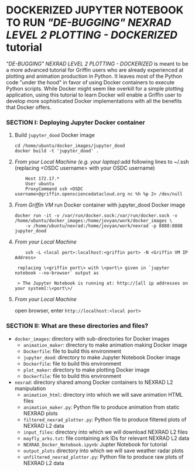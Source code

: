 # DOCKERIZED JUPYTER NOTEBOOK TO RUN *"DE-BUGGING" NEXRAD LEVEL 2 PLOTTING - DOCKERIZED* tutorial

*"DE-BUGGING" NEXRAD LEVEL 2 PLOTTING - DOCKERIZED* is meant to be a more advanced tutorial for Griffin users who are already experienced at plotting and animation production in Python. It leaves most of the Python code "under the hood" in favor of using Docker containers to execute Python scripts. While Docker might seem like overkill for a simple plotting application, using this tutorial to learn Docker will enable a Griffin user to develop more sophisticated Docker implementations with all the benefits that Docker offers. 

### SECTION I: Deploying Jupyter Docker container

1. Build `jupyter_dood` Docker image

    ```
	cd /home/ubuntu/docker_images/jupyter_dood
	docker build -t 'jupyter_dood' .
    ```

2. *From your Local Machine (e.g. your laptop)*:add following lines to ~/.ssh (replacing \<OSDC username\> with your OSDC username)

    ```
        Host 172.17.*
        User ubuntu
        ProxyCommand ssh <OSDC username>@griffin.opensciencedatacloud.org nc %h %p 2> /dev/null
    ```

3. *From Griffin VM* run Docker container with jupyter_dood Docker image

    ```
	docker run -it -v /var/run/docker.sock:/var/run/docker.sock -v /home/ubuntu/docker_images:/home/jovyan/work/docker_images \
		-v /home/ubuntu/nexrad:/home/jovyan/work/nexrad -p 8888:8888 jupyter_dood
    ```

4. *From your Local Machine*

    ```
        ssh -L <local port>:localhost:<griffin port> -N <Griffin VM IP Address>
    ```
        replacing \<griffin port\> with \<port\> given in `jupyter notebook --no-browser` output as

        > The Jupyter Notebook is running at: http://[all ip addresses on your system]:\<port\>/ 

4. *From your Local Machine*

    open browser, enter `http://localhost:<local port>`	


### SECTION II: What are these directories and files?

- `docker_images`: directory with sub-directories for Docker images
    - `animation_maker`: directory to make animation making Docker image
	- `Dockerfile`: file to build this environment
    - `jupyter_dood`: directory to make Jupyter Notebook Docker image
	- `Dockerfile`: file to build this environment
    - `plot_maker`: directory to make plotting Docker image
	- `Dockerfile`: file to build this environment
- `nexrad`: directory shared among Docker containers to NEXRAD L2 manipulation
   - `animation_html`: directory into which we will save animation HTML files
   - `animation_maker.py`: Python file to produce animation from static NEXRAD plots
   - `filtered_nexrad_plotter.py`: Python file to produce filtered plots of NEXRAD L2 data
   - `input_files`: directory into which we will download NEXRAD L2 files
   - `mayfly_arks.txt`: file containing ark IDs for relevant NEXRAD L2 data
   - `NEXRAD_Docker_Notebook.ipynb`: Jupter Notebook for tutorial
   - `output_plots` directory into which we will save weather radar plots
   - `unfiltered_nexrad_plotter.py`: Python file to produce raw plots of NEXRAD L2 data
